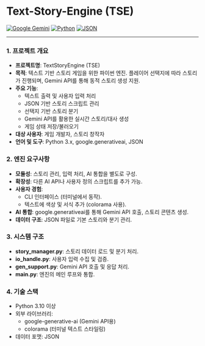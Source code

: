 # Text-Story-Engine (TSE)
[![Google Gemini](https://img.shields.io/badge/Google%20Gemini-886FBF?logo=googlegemini&logoColor=fff)](#) [![Python](https://img.shields.io/badge/Python-3776AB?logo=python&logoColor=fff)](#) [![JSON](https://img.shields.io/badge/JSON-000?logo=json&logoColor=fff)](#)

---

### 1. 프로젝트 개요

- **프로젝트명**: TextStoryEngine (TSE)
- **목적**: 텍스트 기반 스토리 게임을 위한 파이썬 엔진. 플레이어 선택지에 따라 스토리가 진행되며, Gemini API를 통해 동적 스토리 생성 지원.
- **주요 기능**:
    - 텍스트 출력 및 사용자 입력 처리
    - JSON 기반 스토리 스크립트 관리
    - 선택지 기반 스토리 분기
    - Gemini API를 활용한 실시간 스토리/대사 생성
    - 게임 상태 저장/불러오기
- **대상 사용자**: 게임 개발자, 스토리 창작자
- **언어 및 도구**: Python 3.x, google.generativeai, JSON

### 2. 엔진 요구사항

- **모듈성**: 스토리 관리, 입력 처리, AI 통합을 별도로 구성.
- **확장성**: 다른 AI API나 사용자 정의 스크립트를 추가 가능.
- **사용자 경험**:
    - CLI 인터페이스 (터미널에서 동작).
    - 텍스트에 색상 및 서식 추가 (colorama 사용).
- **AI 통합**: google.generativeai를 통해 Gemini API 호출, 스토리 콘텐츠 생성.
- **데이터 구조**: JSON 파일로 기본 스토리와 분기 관리.

### 3. 시스템 구조

- **story_manager.py**: 스토리 데이터 로드 및 분기 처리.
- **io_handle.py**: 사용자 입력 수집 및 검증.
- **gen_support.py**: Gemini API 호출 및 응답 처리.
- **main.py**: 엔진의 메인 루프와 통합.

### 4. 기술 스택

- Python 3.10 이상
- 외부 라이브러리:
    - google-generative-ai (Gemini API용)
    - colorama (터미널 텍스트 스타일링)
- 데이터 포맷: JSON
